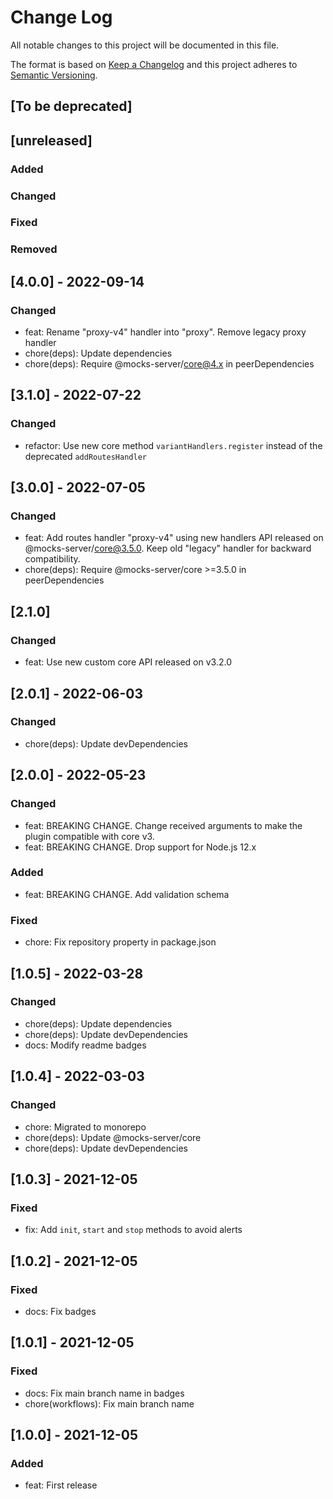 # Change Log
All notable changes to this project will be documented in this file.

The format is based on [Keep a Changelog](http://keepachangelog.com/)
and this project adheres to [Semantic Versioning](http://semver.org/).

## [To be deprecated]

## [unreleased]
### Added
### Changed
### Fixed
### Removed

## [4.0.0] - 2022-09-14

### Changed

- feat: Rename "proxy-v4" handler into "proxy". Remove legacy proxy handler
- chore(deps): Update dependencies
- chore(deps): Require @mocks-server/core@4.x in peerDependencies

## [3.1.0] - 2022-07-22

### Changed

- refactor: Use new core method `variantHandlers.register` instead of the deprecated `addRoutesHandler`

## [3.0.0] - 2022-07-05

### Changed
- feat: Add routes handler "proxy-v4" using new handlers API released on @mocks-server/core@3.5.0. Keep old "legacy" handler for backward compatibility.
- chore(deps): Require @mocks-server/core >=3.5.0 in peerDependencies

## [2.1.0]
### Changed
- feat: Use new custom core API released on v3.2.0

## [2.0.1] - 2022-06-03

### Changed
- chore(deps): Update devDependencies

## [2.0.0] - 2022-05-23

### Changed
- feat: BREAKING CHANGE. Change received arguments to make the plugin compatible with core v3.
- feat: BREAKING CHANGE. Drop support for Node.js 12.x

### Added
- feat: BREAKING CHANGE. Add validation schema

### Fixed
- chore: Fix repository property in package.json

## [1.0.5] - 2022-03-28

### Changed
- chore(deps): Update dependencies
- chore(deps): Update devDependencies
- docs: Modify readme badges

## [1.0.4] - 2022-03-03

### Changed
- chore: Migrated to monorepo
- chore(deps): Update @mocks-server/core
- chore(deps): Update devDependencies

## [1.0.3] - 2021-12-05

### Fixed
- fix: Add `init`, `start` and `stop` methods to avoid alerts

## [1.0.2] - 2021-12-05

### Fixed
- docs: Fix badges

## [1.0.1] - 2021-12-05

### Fixed
- docs: Fix main branch name in badges
- chore(workflows): Fix main branch name

## [1.0.0] - 2021-12-05

### Added
- feat: First release

